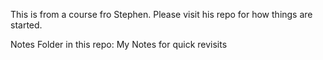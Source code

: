 
This is from a course fro Stephen. Please visit his repo for how things are started.

Notes Folder in this repo: My Notes for quick revisits


